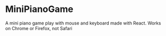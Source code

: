 # MiniPianoGame

A mini piano game play with mouse and keyboard made with React.
Works on Chrome or Firefox, not Safari
